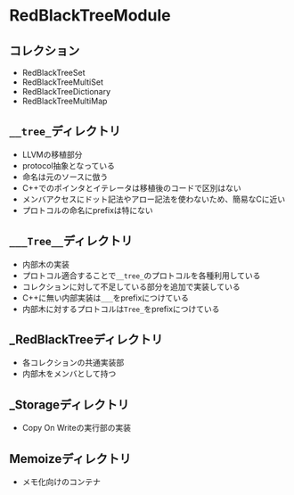 # RedBlackTreeModule

## コレクション

- RedBlackTreeSet
- RedBlackTreeMultiSet
- RedBlackTreeDictionary
- RedBlackTreeMultiMap

## `__tree_`ディレクトリ

- LLVMの移植部分
- protocol抽象となっている
- 命名は元のソースに倣う
- C++でのポインタとイテレータは移植後のコードで区別はない
- メンバアクセスにドット記法やアロー記法を使わないため、簡易なCに近い
- プロトコルの命名にprefixは特にない

## `___Tree__`ディレクトリ

- 内部木の実装
- プロトコル適合することで`__tree_`のプロトコルを各種利用している
- コレクションに対して不足している部分を追加で実装している
- C++に無い内部実装は`___`をprefixにつけている
- 内部木に対するプロトコルは`Tree_`をprefixにつけている

## _RedBlackTreeディレクトリ

- 各コレクションの共通実装部
- 内部木をメンバとして持つ

## _Storageディレクトリ

- Copy On Writeの実行部の実装

## Memoizeディレクトリ

- メモ化向けのコンテナ

